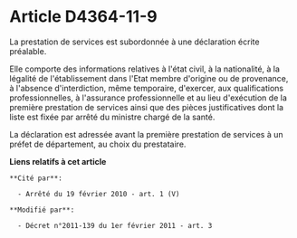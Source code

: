 # Article D4364-11-9

La prestation de services est subordonnée à une déclaration écrite préalable.

Elle comporte des informations relatives à l'état civil, à la nationalité, à la légalité de l'établissement dans l'Etat
membre d'origine ou de provenance, à l'absence d'interdiction, même temporaire, d'exercer, aux qualifications
professionnelles, à l'assurance professionnelle et au lieu d'exécution de la première prestation de services ainsi que des
pièces justificatives dont la liste est fixée par arrêté du ministre chargé de la santé.

La déclaration est adressée avant la première prestation de services à un préfet de département, au choix du prestataire.

**Liens relatifs à cet article**

	**Cité par**:

	  - Arrêté du 19 février 2010 - art. 1 (V)

	**Modifié par**:

	  - Décret n°2011-139 du 1er février 2011 - art. 3
